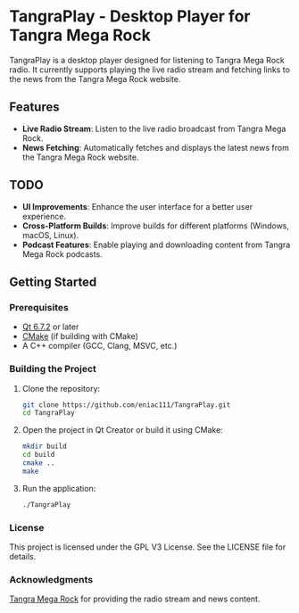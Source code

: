 # TangraPlay - Desktop Player for Tangra Mega Rock

TangraPlay is a desktop player designed for listening to Tangra Mega Rock radio. It currently supports playing the live radio stream and fetching links to the news from the Tangra Mega Rock website.

## Features

- **Live Radio Stream**: Listen to the live radio broadcast from Tangra Mega Rock.
- **News Fetching**: Automatically fetches and displays the latest news from the Tangra Mega Rock website.

## TODO

- **UI Improvements**: Enhance the user interface for a better user experience.
- **Cross-Platform Builds**: Improve builds for different platforms (Windows, macOS, Linux).
- **Podcast Features**: Enable playing and downloading content from Tangra Mega Rock podcasts.

## Getting Started

### Prerequisites

- [Qt 6.7.2](https://www.qt.io/download) or later
- [CMake](https://cmake.org/download/) (if building with CMake)
- A C++ compiler (GCC, Clang, MSVC, etc.)

### Building the Project

1. Clone the repository:

   ```bash
   git clone https://github.com/eniac111/TangraPlay.git
   cd TangraPlay
   ```
2. Open the project in Qt Creator or build it using CMake:

   ```bash
   mkdir build
   cd build
   cmake ..
   make
   ```
3. Run the application:
   ```bash
   ./TangraPlay
   ```

### License

This project is licensed under the GPL V3 License. See the LICENSE file for details.

### Acknowledgments

[Tangra Mega Rock](http://www.radiotangra.com/) for providing the radio stream and news content.

